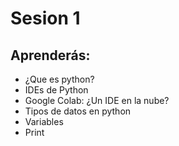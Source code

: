 # Sesion 1
## Aprenderás:
- ¿Que es python?
- IDEs de Python
- Google Colab: ¿Un IDE en la nube?
- Tipos de datos en python
- Variables
- Print

